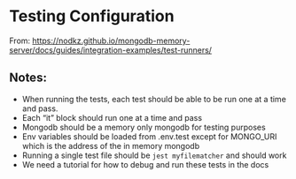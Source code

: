 # Testing Configuration

From: https://nodkz.github.io/mongodb-memory-server/docs/guides/integration-examples/test-runners/

## Notes:
- When running the tests, each test should be able to be run one at a time and pass. 
- Each “it” block should run one at a time and pass
- Mongodb should be a memory only mongodb for testing purposes
- Env variables should be loaded from .env.test except for MONGO_URI which is the address of the in memory mongodb
- Running a single test file should be `jest myfilematcher` and should work
- We need a tutorial for how to debug and run these tests in the docs
